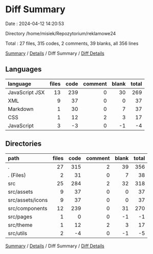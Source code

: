 # Diff Summary

Date : 2024-04-12 14:20:53

Directory /home/misiek/Repozytorium/reklamowe24

Total : 27 files,  315 codes, 2 comments, 39 blanks, all 356 lines

[Summary](results.md) / [Details](details.md) / Diff Summary / [Diff Details](diff-details.md)

## Languages
| language | files | code | comment | blank | total |
| :--- | ---: | ---: | ---: | ---: | ---: |
| JavaScript JSX | 13 | 239 | 0 | 30 | 269 |
| XML | 9 | 37 | 0 | 0 | 37 |
| Markdown | 1 | 30 | 0 | 7 | 37 |
| CSS | 1 | 12 | 2 | 3 | 17 |
| JavaScript | 3 | -3 | 0 | -1 | -4 |

## Directories
| path | files | code | comment | blank | total |
| :--- | ---: | ---: | ---: | ---: | ---: |
| . | 27 | 315 | 2 | 39 | 356 |
| . (Files) | 2 | 31 | 0 | 7 | 38 |
| src | 25 | 284 | 2 | 32 | 318 |
| src/assets | 9 | 37 | 0 | 0 | 37 |
| src/assets/icons | 9 | 37 | 0 | 0 | 37 |
| src/components | 12 | 239 | 0 | 31 | 270 |
| src/pages | 1 | 0 | 0 | -1 | -1 |
| src/theme | 1 | 12 | 2 | 3 | 17 |
| src/utils | 2 | -4 | 0 | -1 | -5 |

[Summary](results.md) / [Details](details.md) / Diff Summary / [Diff Details](diff-details.md)